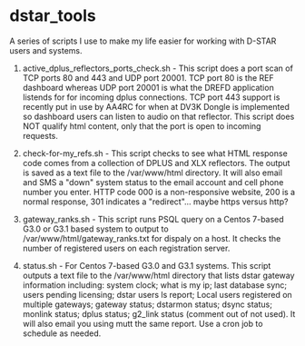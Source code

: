 # dstar_tools
A series of scripts I use to make my life easier for working with D-STAR users and systems.

1. active_dplus_reflectors_ports_check.sh - 
This script does a port scan of TCP ports 80 and 443 and UDP port 20001. TCP port 80 is the REF dashboard
whereas UDP port 20001 is what the DREFD application listends for for incoming dplus connections.
TCP port 443 support is recently put in use by AA4RC for when at DV3K Dongle is implemented so dashboard
users can listen to audio on that reflector. This script does NOT qualify html content, only that the port
is open to incoming requests.

2. check-for-my_refs.sh - This script checks to see what HTML response code comes from a collection of DPLUS
and XLX reflectors. The output is saved as a text file to the /var/www/html directory. It will also email and SMS
a "down" system status to the email account and cell phone number you enter. HTTP code 000 is a non-responsive
website, 200 is a normal response, 301 indicates a "redirect"... maybe https versus http?

3. gateway_ranks.sh - This script runs PSQL query on a Centos 7-based G3.0 or G3.1 based system to output to
/var/www/html/gateway_ranks.txt for dispaly on a host. It checks the number of registered users on each registration
server.

4. status.sh - For Centos 7-based G3.0 and G3.1 systems. This script outputs a text file to the /var/www/html directory
that lists dstar gateway information including: system clock; what is my ip; last database sync; users pending licensing;
dstar users ls report; Local users registered on multiple gateways; gateway status; dstarmon status; dsync status;
monlink status; dplus status; g2_link status (comment out of not used). It will also email you using mutt the same report.
Use a cron job to schedule as needed.
